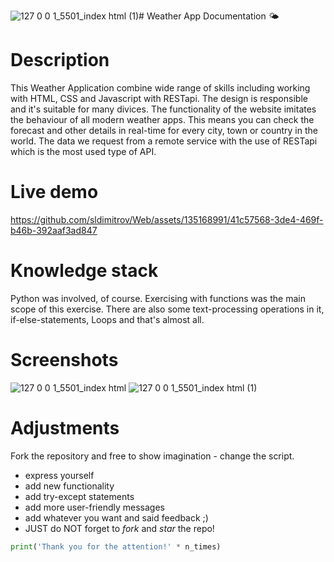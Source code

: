 ![127 0 0 1_5501_index html (1)](https://github.com/sldimitrov/Web/assets/135168991/3bd77d3f-e504-4456-a1fd-5b782f06ed62)# Weather App Documentation 🌤️

# Description #
This Weather Application combine wide range of skills including working with HTML, CSS and Javascript with RESTapi. The design is responsible and it's suitable for many divices. The functionality of the website imitates the behaviour of all modern weather apps. This means you can check the forecast and other details in real-time for every city, town or country in the world. The data we request from a remote service with the use of RESTapi which is the most used type of API. 

# Live demo #

https://github.com/sldimitrov/Web/assets/135168991/41c57568-3de4-469f-b46b-392aaf3ad847

# Knowledge stack #
Python was involved, of course.
Exercising with functions was the main scope of this exercise. There are also some text-processing operations in it, if-else-statements, Loops and that's almost all.

# Screenshots #
![127 0 0 1_5501_index html](https://github.com/sldimitrov/Web/assets/135168991/8f616d41-3f13-4cee-96e3-87a258682fb2)
![127 0 0 1_5501_index html (1)](https://github.com/sldimitrov/Web/assets/135168991/86c354aa-b37d-4afd-b800-384baab47bf6)


# Adjustments #
Fork the repository and free to show imagination - change the script.
* express yourself
* add new functionality
* add try-except statements
* add more user-friendly messages
* add whatever you want and said feedback ;)
* JUST do NOT forget to *fork* and *star* the repo!
```python 
print('Thank you for the attention!' * n_times)
```
